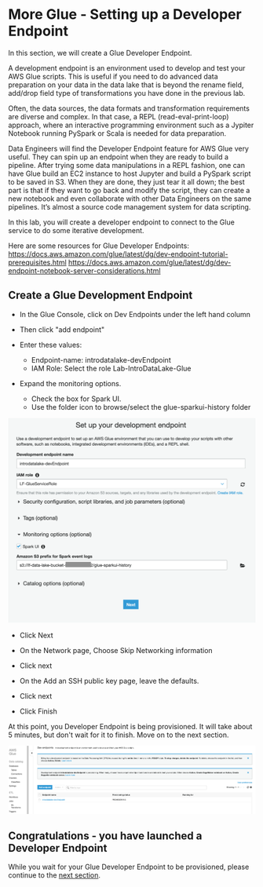 # More Glue - Setting up a Developer Endpoint
In this section, we will create a Glue Developer Endpoint.

A development endpoint is an environment used to develop and test your AWS Glue scripts. This is useful if you need to do advanced data preparation on your data in the data lake that is beyond the rename field, add/drop field type of transformations you have done in the previous lab.  

Often, the data sources, the data formats and transformation requirements are diverse and complex. In that case, a REPL (read-eval-print-loop) approach, where an interactive programming environment such as a Jypiter Notebook running PySpark or Scala is needed for data preparation. 

Data Engineers will find the Developer Endpoint feature for AWS Glue very useful. They can spin up an endpoint when they are ready to build a pipeline. After trying some data manipulations in a REPL fashion, one can have Glue build an EC2 instance to host Jupyter and build a PySpark script to be saved in S3. When they are done, they just tear it all down; the best part is that if they want to go back and modify the script, they can create a new notebook and even collaborate with other Data Engineers on the same pipelines. It’s almost a source code management system for data scripting.

In this lab, you will create a developer endpoint to connect to the Glue service to do some iterative development. 

Here are some resources for Glue Developer Endpoints:
https://docs.aws.amazon.com/glue/latest/dg/dev-endpoint-tutorial-prerequisites.html 
https://docs.aws.amazon.com/glue/latest/dg/dev-endpoint-notebook-server-considerations.html


## Create a Glue Development Endpoint

* In the Glue Console, click on Dev Endpoints under the left hand column

* Then click "add endpoint"

* Enter these values:

  *	Endpoint-name: introdatalake-devEndpoint
  * IAM Role: Select the role Lab-IntroDataLake-Glue

* Expand the monitoring options.  

  * Check the box for Spark UI.  
  * Use the folder icon to browse/select the glue-sparkui-history folder

![screen](images/Glue7.png)  

* Click Next

* On the Network page, Choose Skip Networking information

* Click next

* On the Add an SSH public key page, leave the defaults.

* Click next

* Click Finish

At this point, you Developer Endpoint is being provisioned.  It will take about 5 minutes, but don't wait for it to finish.  Move on to the next section.

![screen](images/Glue8.png)  

## Congratulations - you have launched a Developer Endpoint
While you wait for your Glue Developer Endpoint to be provisioned, please continue to the [next section](glue3.md).

